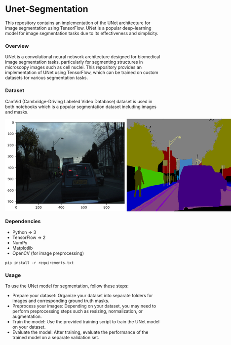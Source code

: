 # Unet-Segmentation

This repository contains an implementation of the UNet architecture for image segmentation using TensorFlow. UNet is a popular deep-learning model for image segmentation tasks due to its effectiveness and simplicity.

### Overview
UNet is a convolutional neural network architecture designed for biomedical image segmentation tasks, particularly for segmenting structures in microscopy images such as cell nuclei. This repository provides an implementation of UNet using TensorFlow, which can be trained on custom datasets for various segmentation tasks.

### Dataset
CamVid (Cambridge-Driving Labeled Video Database) dataset is used in both notebooks which is a popular segmentation dataset including images and masks.
<div style="display: flex; justify: center;">
  <img src="images/image.png" width="400" height="300">
  <img src="images/Mask.png" width="400" height="300">
</div>

### Dependencies
- Python => 3
- TensorFlow => 2
- NumPy
- Matplotlib
- OpenCV (for image preprocessing)

``` 
pip install -r requirements.txt
```

### Usage
To use the UNet model for segmentation, follow these steps:

- Prepare your dataset: Organize your dataset into separate folders for images and corresponding ground truth masks.
- Preprocess your images: Depending on your dataset, you may need to perform preprocessing steps such as resizing, normalization, or augmentation.
- Train the model: Use the provided training script to train the UNet model on your dataset.
- Evaluate the model: After training, evaluate the performance of the trained model on a separate validation set.
